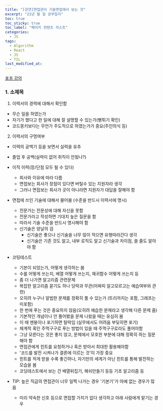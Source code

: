 ```yaml
---
title: "[강연]면접관이 기술면접에서 보는 것"
excerpt: "21년 월 일 공부일지"
toc: true
toc_sticky: true
toc_label: "페이지 컨텐츠 리스트"
categories:
  - JS
tags:
  - Algorithm
  - React
  - JS
  - TIL
last_modified_at:
---
```


[포프 강의](https://www.youtube.com/watch?v=QOqUrMzOTcw)

### **1. 소제목**

1. 이력서의 경력에 대해서 확인함

- 무슨 일을 하였는가
- 자기가 했다고 한 일에 대해 잘 설명할 수 있는가(뻥튀기 확인)
- 코드몽키보다는 무언가 주도적으로 하였는가가 중요(주인의식 등)

2. 이력서의 구멍여부

- 이력의 공백기 등을 보면서 실력을 유추
- 졸업 후 공백(실력이 없어 취직이 안됬나?)
- 이직 이력(장/단점 모두 될 수 있다)

  - 회사와 이유에 따라 다름
  - 면접보는 회사가 장점이 있다면 버틸수 있는 지원자라 생각
  - 그러나 면접보는 회사가 곳이 아니라면 지원자가 대답을 잘해야 함

- 면접에 쓰인 기술에 대해서 물어봄 (수준을 반드시 이력서에 명시)

  - 전문가는 전문성에 대해 자신을 못함
  - 전문가라고 작성하면 기대치 높은 질문을 함
  - 따라서 기술 수준을 반드시 명시해야 함
  - 신기술은 양날의 검
    - 신기술은 좋으나 신기술을 너무 많이 적으면 유행따라간다 생각
    - 신기술은 기존 것도 알고, 내부 로직도 알고 신기술과 차이점, 쓸 줄도 알아야 함

- 코팅테스트

  - 기본이 되었는가, 어떻게 생각하는 봄
  - 수를 어떻게 쓰는지, 배열 어떻게 쓰는지, 재귀함수 어떻게 쓰는지 등
  - 좀 더 나가면 알고리즘 관련문제
  - 복잡한 알고리즘 묻기도 하나 당락과 무관(어짜피 알고모르고는 예습여부와 관련)
  - 오히려 누구나 알법한 문제를 정확히 풀 수 있는가 (트리까지는 포함, 그래프는 미포함)
  - 한 번에 푸는 것은 중요하지 않음(오히려 예습한 문제라고 생각해 다른 문제 줌)
  - 기본적인 개념이나 안 풀어봤을 문제 나왔을 때는 유심히 봄
  - 이 때 멘붕이나 포기하면 탈락임 (실무에서도 어려움 부딫히면 포기)
  - 체계적 혹인 주먹구구로 푸는 방법이 있을 때 주먹구구로라도 풀어야함
  - 그냥 모른다는 것은 좋지 않고, 문제에서 모호한 부분에 대해 정확히 하는 질문해야 함
  - 면접관에게 힌트를 요청하거나 혹은 받아서 최대한 활용해야함
  - '코드를 발전 시켜나가 결론에 이르는 것'이 가장 중요
  - 힌트를 적게 받을 수록 좋긴하나, 자기만의 세계가 아닌 힌트를 통해 발전하는 모습을 봄
  - 코딩테스트에서 보는 건 배열뒤집기, 해쉬만들기 등등 기초 알고리즘 등

- TIP: 높은 직급의 면접관이 너무 일찍 나가는 경우 '기본기'가 아예 없는 경우가 많음
  - 미리 약속한 신호 등으로 면접할 가치가 없다 생각하고 아래 사람에게 맡기는 경우
